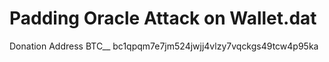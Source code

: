 # Padding Oracle Attack on Wallet.dat 

Donation Address
BTC__ bc1qpqm7e7jm524jwjj4vlzy7vqckgs49tcw4p95ka
